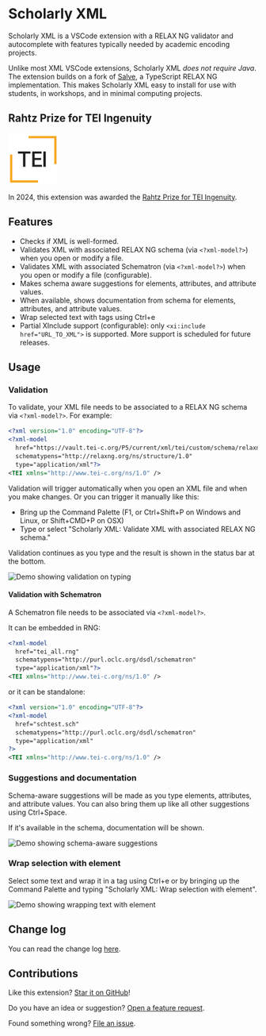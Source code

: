 # Scholarly XML

Scholarly XML is a VSCode extension with a RELAX NG validator and autocomplete with features typically needed by academic encoding projects.

Unlike most XML VSCode extensions, Scholarly XML _does not require Java_. The extension builds on a fork of [Salve](https://github.com/salve-iterum/salve), a TypeScript RELAX NG implementation. This makes Scholarly XML easy to install for use with students, in workshops, and in minimal computing projects.

## Rahtz Prize for TEI Ingenuity

![Text Encoding Initiative Logo](https://github.com/raffazizzi/vscode-sxml/raw/main/images/TEI_Logo_Light.png)

In 2024, this extension was awarded the [Rahtz Prize for TEI Ingenuity](https://tei-c.org/activities/rahtz-prize-for-tei-ingenuity/).

## Features

* Checks if XML is well-formed.
* Validates XML with associated RELAX NG schema (via `<?xml-model?>`) when you open or modify a file.
* Validates XML with associated Schematron (via `<?xml-model?>`) when you open or modify a file (configurable).
* Makes schema aware suggestions for elements, attributes, and attribute values.
* When available, shows documentation from schema for elements, attributes, and attribute values.
* Wrap selected text with tags using Ctrl+e
* Partial XInclude support (configurable): only `<xi:include href="URL_TO_XML">` is supported. More support is scheduled for future releases.

## Usage

### Validation

To validate, your XML file needs to be associated to a RELAX NG schema via `<?xml-model?>`. For example:

```xml
<?xml version="1.0" encoding="UTF-8"?>
<?xml-model
  href="https://vault.tei-c.org/P5/current/xml/tei/custom/schema/relaxng/tei_all.rng"
  schematypens="http://relaxng.org/ns/structure/1.0"
  type="application/xml"?>
<TEI xmlns="http://www.tei-c.org/ns/1.0" />
```

Validation will trigger automatically when you open an XML file and when you make changes. Or you can trigger it manually like this:

* Bring up the Command Palette (F1, or Ctrl+Shift+P on Windows and Linux, or Shift+CMD+P on OSX)
* Type or select "Scholarly XML: Validate XML with associated RELAX NG schema."

Validation continues as you type and the result is shown in the status bar at the bottom.

![Demo showing validation on typing](https://github.com/raffazizzi/vscode-sxml/raw/main/images/rm-validate.gif)

#### Validation with Schematron

A Schematron file needs to be associated via `<?xml-model?>`. 

It can be embedded in RNG:

```xml
<?xml-model
  href="tei_all.rng"
  schematypens="http://purl.oclc.org/dsdl/schematron"
  type="application/xml"?>
<TEI xmlns="http://www.tei-c.org/ns/1.0" />
```

or it can be standalone:

```xml
<?xml version="1.0" encoding="UTF-8"?>
<?xml-model 
  href="schtest.sch" 
  schematypens="http://purl.oclc.org/dsdl/schematron"
  type="application/xml"
?>
<TEI xmlns="http://www.tei-c.org/ns/1.0" />
```

### Suggestions and documentation

Schema-aware suggestions will be made as you type elements, attributes, and attribute values. You can also bring them up like all other suggestions using Ctrl+Space.

If it's available in the schema, documentation will be shown.

![Demo showing schema-aware suggestions](https://github.com/raffazizzi/vscode-sxml/raw/main/images/rm-suggestions.gif)

### Wrap selection with element

Select some text and wrap it in a tag using Ctrl+e or by bringing up the Command Palette and typing "Scholarly XML: Wrap selection with element".

![Demo showing wrapping text with element](https://github.com/raffazizzi/vscode-sxml/raw/main/images/rm-wrap.gif)

## Change log

You can read the change log [here](https://github.com/raffazizzi/vscode-sxml/blob/master/CHANGELOG.md).

## Contributions

Like this extension? [Star it on GitHub](https://github.com/raffazizzi/vscode-sxml/stargazers)!

Do you have an idea or suggestion? [Open a feature request](https://github.com/raffazizzi/vscode-sxml/issues).

Found something wrong? [File an issue](https://github.com/raffazizzi/vscode-sxml/issues).
